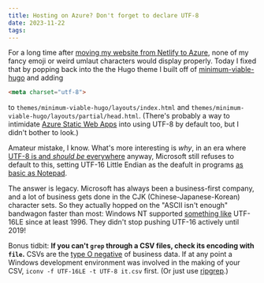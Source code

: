 ```yaml
---
title: Hosting on Azure? Don't forget to declare UTF-8
date: 2023-11-22
tags: 
---
```


For a long time after [moving my website from Netlify to Azure](https://andrew-quinn.me/azure/), none of my fancy emoji or weird umlaut characters would display properly. Today I fixed that by popping back into the the Hugo theme I built off of [minimum-viable-hugo](https://github.com/Siilikuin/minimum-viable-hugo) and adding

```html
<meta charset="utf-8">
```

to `themes/minimum-viable-hugo/layouts/index.html` and `themes/minimum-viable-hugo/layouts/partial/head.html`. (There's probably a way to intimidate [Azure Static Web Apps](https://learn.microsoft.com/en-us/azure/static-web-apps/overview) into using UTF-8 by default too, but I didn't bother to look.)

Amateur mistake, I know. What's more interesting is _why_, in an era where [UTF-8 is and *should be* everywhere](https://utf8everywhere.org/) anyway, Microsoft still refuses to default to this, setting UTF-16 Little Endian as the deafult in programs [as basic as Notepad](https://stackoverflow.com/a/13895033).

The answer is legacy. Microsoft has always been a business-first company, and a lot of business gets done in the CJK (Chinese-Japanese-Korean) character sets. So they actually hopped on the "ASCII isn't enough" bandwagon faster than most: Windows NT supported [something like](https://en.wikipedia.org/wiki/Universal_Coded_Character_Set) UTF-16LE since at least 1996. They didn't stop pushing UTF-16 actively until 2019!

Bonus tidbit: **If you can't `grep` through a CSV files, check its encoding with `file`.** CSVs are the [type O negative](https://www.oneblood.org/media/blog/target-your-type/o-negative-blood-type.stml) of business data. If at any point a Windows development environment was involved in the making of your CSV, `iconv -f UTF-16LE -t UTF-8 it.csv` first. (Or just use [ripgrep](https://github.com/BurntSushi/ripgrep/blob/master/GUIDE.md#file-encoding).)

